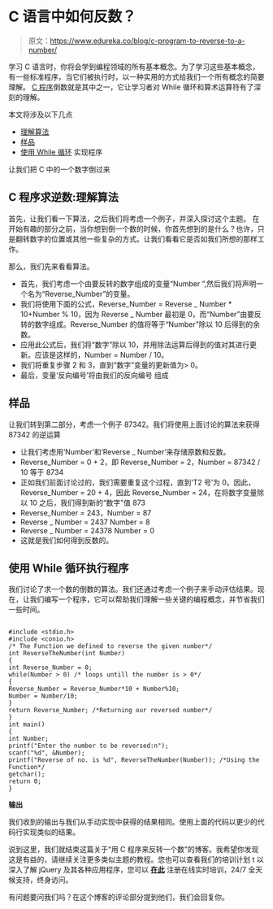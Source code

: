# C 语言中如何反数？

> 原文：<https://www.edureka.co/blog/c-program-to-reverse-to-a-number/>

学习 C 语言时，你将会学到编程领域的所有基本概念。为了学习这些基本概念，有一些标准程序，当它们被执行时，以一种实用的方式给我们一个所有概念的简要理解。 [C 程序](https://www.edureka.co/blog/how-to-compile-c-program-in-command-prompt/)倒数就是其中之一，它让学习者对 While 循环和算术运算符有了深刻的理解。

本文将涉及以下几点

*   [理解算法](#UnderstandingtheAlgorithm)
*   [样品](#Sample)
*   [使用 While 循环](#ImplementingtheprogramusingWhileLoop) 实现程序

让我们把 C 中的一个数字倒过来

## **C 程序求逆数:理解算法**

首先，让我们看一下算法，之后我们将考虑一个例子，并深入探讨这个主题。 在开始有趣的部分之前，当你想到倒一个数的时候，你首先想到的是什么？也许，只是翻转数字的位置或其他一些复杂的方式。让我们看看它是否如我们所想的那样工作。

那么，我们先来看看算法。

*   首先，我们考虑一个由要反转的数字组成的变量“Number ”,然后我们将声明一个名为“Reverse_Number”的变量。
*   我们将使用下面的公式，Reverse_Number = Reverse _ Number * 10+Number % 10，因为 Reverse _ Number 最初是 0，而“Number”由要反转的数字组成。Reverse_Number 的值将等于“Number”除以 10 后得到的余数。
*   应用此公式后，我们将“数字”除以 10，并用除法运算后得到的值对其进行更新。应该是这样的，Number = Number / 10。
*   我们将重复步骤 2 和 3，直到“数字”变量的更新值为> 0。
*   最后，变量‘反向编号’将由我们的反向编号 组成

## **样品**

让我们转到第二部分，考虑一个例子 87342。我们将使用上面讨论的算法来获得 87342 的逆运算

*   让我们考虑用‘Number’和‘Reverse _ Number’来存储原数和反数。
*   Reverse_Number = 0 + 2，即 Reverse_Number = 2，Number = 87342 / 10 等于 8734
*   正如我们前面讨论过的，我们需要重复这个过程，直到‘T2 号’为 0。因此，Reverse_Number = 20 + 4，因此 Reverse_Number = 24，在将数字变量除以 10 之后，我们得到新的“数字”值 873
*   Reverse_Number = 243，Number = 87
*   Reverse _ Number = 2437 Number = 8
*   Reverse _ Number = 24378 Number = 0
*   这就是我们如何得到反数的。

## **使用 While 循环执行程序**

我们讨论了求一个数的倒数的算法。我们还通过考虑一个例子来手动评估结果。现在，让我们编写一个程序，它可以帮助我们理解一些关键的编程概念，并节省我们一些时间。

```

#include <stdio.h>
#include <conio.h>
/* The Function we defined to reverse the given number*/
int ReverseTheNumber(int Number)
{
int Reverse_Number = 0;
while(Number > 0) /* loops untill the number is > 0*/
{
Reverse_Number = Reverse_Number*10 + Number%10;
Number = Number/10;
}
return Reverse_Number; /*Returning our reversed number*/
}
int main()
{
int Number;
printf("Enter the number to be reversed:n");
scanf("%d", &Number);
printf("Reverse of no. is %d", ReverseTheNumber(Number)); /*Using the Function*/
getchar();
return 0;
}

```

**输出**

我们收到的输出与我们从手动实现中获得的结果相同。使用上面的代码以更少的代码行实现类似的结果。

说到这里，我们就结束这篇关于“用 C 程序来反转一个数”的博客。我希望你发现这是有益的，请继续关注更多类似主题的教程。您也可以查看我们的培训计划 t 以深入了解 jQuery 及其各种应用程序，您可以 [**在此**](https://www.edureka.co/masters-program/full-stack-developer-training) 注册在线实时培训，24/7 全天候支持，终身访问。

有问题要问我们吗？在这个博客的评论部分提到他们，我们会回复你。